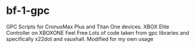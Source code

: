 # bf-1-gpc

GPC Scripts for CronusMax Plus and Titan One devices.
XBOX Elite Controller on XBOXONE
Feel Free
Lots of code taken from gpc libraries and specifically x22dot and vauxhall.
Modified for my own usage

